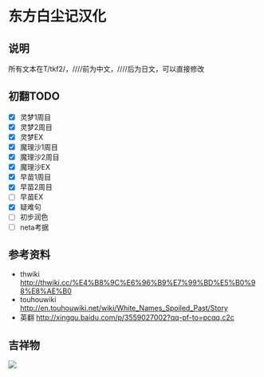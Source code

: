 # 东方白尘记汉化

## 说明

所有文本在T/tkf2/，////前为中文，////后为日文，可以直接修改

## 初翻TODO

- [x] 灵梦1周目
- [x] 灵梦2周目
- [x] 灵梦EX
- [x] 魔理沙1周目
- [x] 魔理沙2周目
- [x] 魔理沙EX
- [x] 早苗1周目
- [x] 早苗2周目
- [ ] 早苗EX
- [x] 疑难句
- [ ] 初步润色
- [ ] neta考据

## 参考资料

- thwiki http://thwiki.cc/%E4%B8%9C%E6%96%B9%E7%99%BD%E5%B0%98%E8%AE%B0
- touhouwiki http://en.touhouwiki.net/wiki/White_Names_Spoiled_Past/Story
- 英翻 http://xingqu.baidu.com/p/3559027002?qq-pf-to=pcqq.c2c

## 吉祥物

<img src="https://github.com/a26214311/thwnsp_hh/blob/master/mh.png?raw=true"></img>




